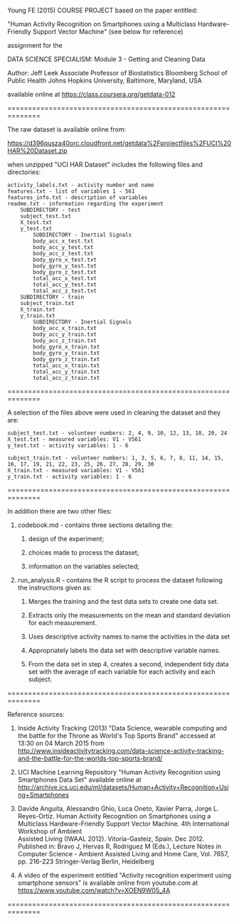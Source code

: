 Young FE (2015) COURSE PROJECT based on the paper entitled:

"Human Activity Recognition on Smartphones using a Multiclass Hardware-Friendly Support Vector Machine" (see below for reference)

assignment for the

DATA SCIENCE SPECIALISM: Module 3 - Getting and Cleaning Data 

Author: Jeff Leek
Associate Professor of Biostatistics
Bloomberg School of Public Health
Johns Hopkins University, Baltimore, Maryland, USA

available online at https://class.coursera.org/getdata-012

==============================================================

The raw dataset is available online from:

https://d396qusza40orc.cloudfront.net/getdata%2Fprojectfiles%2FUCI%20HAR%20Dataset.zip

when unzipped "UCI HAR Dataset" includes the following files and directories:

	activity_labels.txt - activity number and name 
	features.txt - list of variables 1 - 561
	features_info.txt - description of variables
	readme.txt - information regarding the experiment
		SUBDIRECTORY - test
		subject_test.txt  
		X_test.txt 
		y_test.txt
			SUBDIRECTORY - Inertial Signals
			body_acc_x_test.txt
			body_acc_y_test.txt
			body_acc_z_test.txt
			body_gyro_x_test.txt
			body_gyro_y_test.txt
			body_gyro_z_test.txt
			total_acc_x_test.txt
			total_acc_y_test.txt
			total_acc_z_test.txt
		SUBDIRECTORY - train
		subject_train.txt
		X_train.txt
		y_train.txt
			SUBDIRECTORY - Inertial Signals
			body_acc_x_train.txt
			body_acc_y_train.txt
			body_acc_z_train.txt
			body_gyro_x_train.txt
			body_gyro_y_train.txt
			body_gyro_z_train.txt
			total_acc_x_train.txt
			total_acc_y_train.txt
			total_acc_z_train.txt
			
==============================================================

A selection of the files above were used in cleaning the dataset and they are:

	subject_test.txt - volunteer numbers: 2, 4, 9, 10, 12, 13, 18, 20, 24
	X_test.txt - measured variables: V1 - V561
	y_test.txt - activity variables: 1 - 6
	
	subject_train.txt - volunteer numbers: 1, 3, 5, 6, 7, 8, 11, 14, 15, 16, 17, 19, 21, 22, 23, 25, 26, 27, 28, 29, 30
	X_train.txt - measured variables: V1 - V561
	y_train.txt - activity variables: 1 - 6
		
==============================================================	

In addition there are two other files:

1.	codebook.md - contains three sections detailing the:

	1.	design of the experiment;

	2.	choices made to process the dataset;

	3.	information on the variables selected;

2.	run_analysis.R - contains the R script to process the
	dataset following the instructions given as:
	
	1.	Merges the training and the test data sets to create one
		data set. 

	2. 	Extracts only the measurements on the mean and
		standard deviation for each measurement.

	3.	Uses descriptive activity names to name the activities
		in the data set 

	4.	Appropriately labels the data set with descriptive
		variable names. 

	5. 	From the data set in step 4,
		creates a second, independent tidy data set with the average of each variable for each activity and each subject.

==============================================================	

Reference sources:

1.	Inside Activity Tracking (2013) "Data Science, wearable
	  computing and the battle for the Throne as World's Top
	  Sports Brand"
	  accessed at 13:30 on 04 March 2015 from
    http://www.insideactivitytracking.com/data-science-activity-tracking-and-the-battle-for-the-worlds-top-sports-brand/

2.	UCI Machine Learning Repository
	  "Human Activity Recognition using Smartphones Data Set"
	  available online at 	http://archive.ics.uci.edu/ml/datasets/Human+Activity+Recognition+Using+Smartphones

3.	Davide Anguita, Alessandro Ghio, Luca Oneto, Xavier Parra, Jorge L. Reyes-Ortiz. Human Activity Recognition on
    Smartphones using a Multiclass Hardware-Friendly Support Vector Machine. 4th International Workshop of Ambient  
    Assisted Living (IWAAL 2012). Vitoria-Gasteiz, Spain. Dec 2012. Published in:
    Bravo J, Hervas R, Rodriguez M (Eds.), Lecture Notes in Computer Science - Ambient Assisted Living and Home Care,
    Vol. 7657, pp. 216-223 Stringer-Verlag Berlin, Heidelberg

4.	A video of the experiment entitled "Activity recognition experiment using smartphone sensors" is available online
	  from youtube.com at https://www.youtube.com/watch?v=XOEN9W05_4A
		
==============================================================

